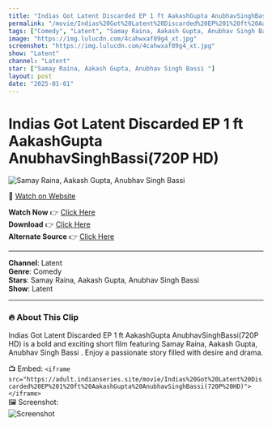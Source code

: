 ```yaml
---
title: "Indias Got Latent Discarded EP 1 ft AakashGupta AnubhavSinghBassi(720P HD)"
permalink: "/movie/Indias%20Got%20Latent%20Discarded%20EP%201%20ft%20AakashGupta%20AnubhavSinghBassi(720P%20HD)"
tags: ["Comedy", "Latent", "Samay Raina, Aakash Gupta, Anubhav Singh Bassi "]
image: "https://img.lulucdn.com/4cahwxaf89g4_xt.jpg"
screenshot: "https://img.lulucdn.com/4cahwxaf89g4_xt.jpg"
show: "Latent"
channel: "Latent"
star: ["Samay Raina, Aakash Gupta, Anubhav Singh Bassi "]
layout: post
date: "2025-01-01"
---
```


# Indias Got Latent Discarded EP 1 ft AakashGupta AnubhavSinghBassi(720P HD)

![Samay Raina, Aakash Gupta, Anubhav Singh Bassi ](https://img.lulucdn.com/4cahwxaf89g4_xt.jpg)

🔗 [Watch on Website](https://adult.indianseries.site/movie/Indias%20Got%20Latent%20Discarded%20EP%201%20ft%20AakashGupta%20AnubhavSinghBassi(720P%20HD))

**Watch Now** 👉 [Click Here](https://adult.indianseries.site/movie/Indias%20Got%20Latent%20Discarded%20EP%201%20ft%20AakashGupta%20AnubhavSinghBassi(720P%20HD))  
**Download** 👉 [Click Here](https://adult.indianseries.site/movie/Indias%20Got%20Latent%20Discarded%20EP%201%20ft%20AakashGupta%20AnubhavSinghBassi(720P%20HD))  
**Alternate Source** 👉 [Click Here](https://adult.indianseries.site/movie/Indias%20Got%20Latent%20Discarded%20EP%201%20ft%20AakashGupta%20AnubhavSinghBassi(720P%20HD))

---

**Channel**: Latent  
**Genre**: Comedy  
**Stars**: Samay Raina, Aakash Gupta, Anubhav Singh Bassi   
**Show**: Latent

---

### 🔥 About This Clip

Indias Got Latent Discarded EP 1 ft AakashGupta AnubhavSinghBassi(720P HD) is a bold and exciting short film featuring Samay Raina, Aakash Gupta, Anubhav Singh Bassi . Enjoy a passionate story filled with desire and drama.

📺 Embed: `<iframe src="https://adult.indianseries.site/movie/Indias%20Got%20Latent%20Discarded%20EP%201%20ft%20AakashGupta%20AnubhavSinghBassi(720P%20HD)"></iframe>`  
🖼️ Screenshot:  
![Screenshot](https://img.lulucdn.com/4cahwxaf89g4_xt.jpg)
